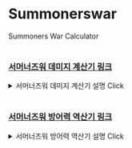 <h1>Summonerswar</h1>

<div>Summoners War Calculator</div>
<br/>
<h3><a href="https://veev23.github.io/2018-swar/DamageCalc" target="_blank">서머너즈워 데미지 계산기 링크</a></h3>
<details>
  <summary>서머너즈워 데미지 계산기 설명 Click</summary>
  <p>입력칸에 아무 수도 적지 않으면 0으로 계산됩니다.</p>
  <
  <h4>사용법</h4>
 <p><b>자동세팅</b>을 이용하거나 실제 몹의 기본스텟을 채워줍니다.</p>
<img src="https://veev23.github.io/2018-swar/1.png">
  <p>사진처럼 나머지 스텟을 채워주고 <b>명예</b>와 <b>깃발</b> %를 채워줍니다.</p>
  <p><b>룬 강화 설정</b>은 룬이 강화가 덜 되었지만 12, 15강 등으로 강화하였을 때의 데미지를 구하고 싶을 때 이용합니다. 체크박스에 체크를 한 부위만 적용됩니다.</p>
  <p>해당 몬스터의 계수를 모른다면, <a href="https://summonerswar.fandom.com/wiki/Monster_Collection" target="_blank">계수보는곳</a>에 가서 확인합니다. 또는 자동세팅에 있는 몹이라면 자동세팅을 이용합니다.</p>
  <p><b>무슨계수?</b>는 계수가 어느 것에 의해 영향을 받는지 선택합니다.</p>
  <p><b>스킬계수</b>는 스킬의 계수를 입력합니다. 물이프 2스킬과 같이 단순 공격력 비례라면 1번 계수만 입력하면 되고, 물이프 1스킬의 경우는 (speed+210)/div 형식이므로 1번 계수에는 물이프의 공격속도를, 2번 계수에는 나누는 값을 입력합니다.</p>
  <p><b>스킬작</b>은 스킬로 오르는 피해량을 말합니다. 풍조커 3스의 경우 스킬레벨을 다 올리면 30%의 데미지 증가가 있으므로, 30을 입력합니다.</p>
  <p><b>이계룬</b>은 투지룬이나 결의룬 등을 장착하였을 때 개수를 적습니다. 만약 투지룬 3세트를 장착하였다면 3을 입력합니다.</p>
  <p><b>적의 방어력</b>에는 데미지를 입을 대상의 방어력을 입력합니다. 만약 스킬이 풍조커 3스와 같은 방어무시 데미지라면 0 또는 공란으로 둡니다.</p>
  <p><b>방어력 약화</b>에는 데미지를 입을 대상이 방어력 약화 디버프에 걸렸다면 체크해주고, 아니라면 체크를 하지 말아주세요.</p>
<p>참고1 : 항상 치명타가 뜨는 것으로 계산하며 치명타가 뜨지 않는 경우를 볼 때에는 명예건물 등 치피 관련한 것들을 0으로 만들면 됩니다.</p>
<p>참고2 : 카이로스 등에서의 데미지를 알고 싶은데 길드레벨에 의한 %증가는 입력칸이 없으므로 다른 데에서 +해주시면 됩니다.</p>
<p>참고3 : 자동세팅 -> 풍연에서 풍연의 계수는 1스와 3스 둘 다 풀스작 기준으로 세팅된 상태입니다.</p>
</details>
<br/>
<h3><a href="https://veev23.github.io/2018-swar/defInversion" target="_blank">서머너즈워 방어력 역산기 링크</a></h3>
<details>
  <summary>서머너즈워 방어력 역산기 설명 Click</summary>
<p>방어력에 의한 데미지 감소 1000/(1140*3.5+방어력)임을 이용</p>
<p>계산기상의 데미지 : <a href="https://veev23.github.io/2018-swar/DamageCalc" target="_blank">계산기</a>에서 적의 방어력이 "0"일 때 나온 결과값을 입력합니다.</p>
<p>적에게 가한 데미지 : 실제로 때렸을 때 데미지를 입력합니다.</p>
<p>적의 기본 방어력 : 때린 적의 기본 방어력을 입력합니다.</p>
<p>방어력 감소 : 적이 방어력 감소가 걸렸을 때 데미지를 주었다면 체크합니다.</p>
<p>길드전 : 길드전이면서 적의 길드깃발이 최대치라고 가정합니다. 방어력 20%</p>
<p>명예건물 : 적의 명예건물이 최대치라고 가정합니다. 방어력 20%</p>
<br/>
<p>계산기상의 데미지는 소숫점을 버리고, 실제 데미지는 이론상 데미지에서 오차가 있기 때문에 결과값으로 나오는 방어력 또한 차이가 있습니다.</p>
</details>
